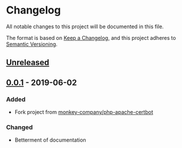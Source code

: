# Changelog
All notable changes to this project will be documented in this file.

The format is based on [Keep a Changelog](https://keepachangelog.com/en/1.0.0/),
and this project adheres to [Semantic Versioning](https://semver.org/spec/v2.0.0.html).

## [Unreleased]

## [0.0.1] - 2019-06-02
### Added
- Fork project from [monkey-company/php-apache-certbot](https://github.com/monkey-company/php-apache-certbot)

### Changed
- Betterment of documentation

[Unreleased]: https://github.com/monkey-company/cebus/compare/v0.0.2...HEAD
[0.0.2]: https://github.com/monkey-company/cebus/compare/v0.0.1...v0.0.2
[0.0.1]: https://github.com/monkey-company/cebus/releases/tag/v0.0.1
